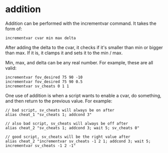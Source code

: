 # addition

Addition can be performed with the incrementvar command. It takes the form of:

```
incrementvar cvar min max delta
```

After adding the delta to the cvar, it checks if it's smaller than min or bigger than max. If it is, it clamps it and sets it to the min / max.

Min, max, and delta can be any real number. For example, these are all valid:

```
incrementvar fov_desired 75 90 -10
incrementvar fov_desired 75 90 0.5
incrementvar sv_cheats 0 1 1
```

One use of addition is when a script wants to enable a cvar, do something, and then return to the previous value. For example:

```
// bad script, sv_cheats will always be on after
alias cheat_1 "sv_cheats 1; addcond 3"

// also bad script, sv_cheats will always be off after
alias cheat_2 "sv_cheats 1; addcond 3; wait 5; sv_cheats 0"

// good script, sv_cheats will be the right value after
alias cheat_2 "incrementvar sv_cheats -1 2 1; addcond 3; wait 5; incrementvar sv_cheats -1 2 -1"